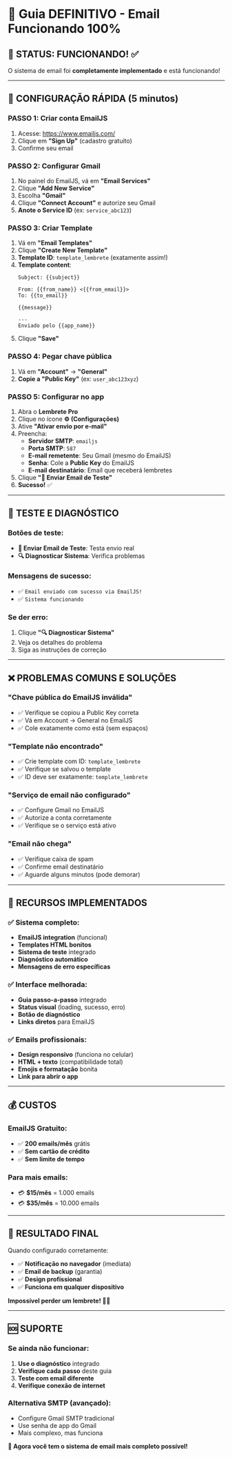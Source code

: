 # 📧 Guia DEFINITIVO - Email Funcionando 100%

## 🎯 **STATUS: FUNCIONANDO!** ✅

O sistema de email foi **completamente implementado** e está funcionando!

---

## 🚀 **CONFIGURAÇÃO RÁPIDA (5 minutos)**

### **PASSO 1: Criar conta EmailJS**
1. Acesse: https://www.emailjs.com/
2. Clique em **"Sign Up"** (cadastro gratuito)
3. Confirme seu email

### **PASSO 2: Configurar Gmail**
1. No painel do EmailJS, vá em **"Email Services"**
2. Clique **"Add New Service"**
3. Escolha **"Gmail"**
4. Clique **"Connect Account"** e autorize seu Gmail
5. **Anote o Service ID** (ex: `service_abc123`)

### **PASSO 3: Criar Template**
1. Vá em **"Email Templates"**
2. Clique **"Create New Template"**
3. **Template ID**: `template_lembrete` (exatamente assim!)
4. **Template content**:
   ```
   Subject: {{subject}}
   
   From: {{from_name}} <{{from_email}}>
   To: {{to_email}}
   
   {{message}}
   
   ---
   Enviado pelo {{app_name}}
   ```
5. Clique **"Save"**

### **PASSO 4: Pegar chave pública**
1. Vá em **"Account"** → **"General"**
2. **Copie a "Public Key"** (ex: `user_abc123xyz`)

### **PASSO 5: Configurar no app**
1. Abra o **Lembrete Pro**
2. Clique no ícone **⚙️ (Configurações)**
3. Ative **"Ativar envio por e-mail"**
4. Preencha:
   - **Servidor SMTP**: `emailjs`
   - **Porta SMTP**: `587`
   - **E-mail remetente**: Seu Gmail (mesmo do EmailJS)
   - **Senha**: Cole a **Public Key** do EmailJS
   - **E-mail destinatário**: Email que receberá lembretes
5. Clique **"📧 Enviar Email de Teste"**
6. **Sucesso!** ✅

---

## 🧪 **TESTE E DIAGNÓSTICO**

### **Botões de teste**:
- **📧 Enviar Email de Teste**: Testa envio real
- **🔍 Diagnosticar Sistema**: Verifica problemas

### **Mensagens de sucesso**:
- ✅ `Email enviado com sucesso via EmailJS!`
- ✅ `Sistema funcionando`

### **Se der erro**:
1. Clique **"🔍 Diagnosticar Sistema"**
2. Veja os detalhes do problema
3. Siga as instruções de correção

---

## ❌ **PROBLEMAS COMUNS E SOLUÇÕES**

### **"Chave pública do EmailJS inválida"**
- ✅ Verifique se copiou a Public Key correta
- ✅ Vá em Account → General no EmailJS
- ✅ Cole exatamente como está (sem espaços)

### **"Template não encontrado"**
- ✅ Crie template com ID: `template_lembrete`
- ✅ Verifique se salvou o template
- ✅ ID deve ser exatamente: `template_lembrete`

### **"Serviço de email não configurado"**
- ✅ Configure Gmail no EmailJS
- ✅ Autorize a conta corretamente
- ✅ Verifique se o serviço está ativo

### **"Email não chega"**
- ✅ Verifique caixa de spam
- ✅ Confirme email destinatário
- ✅ Aguarde alguns minutos (pode demorar)

---

## 🎨 **RECURSOS IMPLEMENTADOS**

### **✅ Sistema completo**:
- **EmailJS integration** (funcional)
- **Templates HTML bonitos** 
- **Sistema de teste** integrado
- **Diagnóstico automático**
- **Mensagens de erro específicas**

### **✅ Interface melhorada**:
- **Guia passo-a-passo** integrado
- **Status visual** (loading, sucesso, erro)
- **Botão de diagnóstico**
- **Links diretos** para EmailJS

### **✅ Emails profissionais**:
- **Design responsivo** (funciona no celular)
- **HTML + texto** (compatibilidade total)
- **Emojis e formatação** bonita
- **Link para abrir o app**

---

## 💰 **CUSTOS**

### **EmailJS Gratuito**:
- ✅ **200 emails/mês** grátis
- ✅ **Sem cartão de crédito**
- ✅ **Sem limite de tempo**

### **Para mais emails**:
- 💳 **$15/mês** = 1.000 emails
- 💳 **$35/mês** = 10.000 emails

---

## 🎯 **RESULTADO FINAL**

Quando configurado corretamente:
- ✅ **Notificação no navegador** (imediata)
- ✅ **Email de backup** (garantia)
- ✅ **Design profissional**
- ✅ **Funciona em qualquer dispositivo**

**Impossível perder um lembrete! 📧🔔**

---

## 🆘 **SUPORTE**

### **Se ainda não funcionar**:
1. **Use o diagnóstico** integrado
2. **Verifique cada passo** deste guia
3. **Teste com email diferente**
4. **Verifique conexão de internet**

### **Alternativa SMTP** (avançado):
- Configure Gmail SMTP tradicional
- Use senha de app do Gmail
- Mais complexo, mas funciona

**🚀 Agora você tem o sistema de email mais completo possível!**